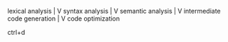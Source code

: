 lexical analysis
        |
        V
syntax analysis
        |
        V
semantic analysis
        |
        V
intermediate code generation
        |
        V
code optimization


ctrl+d

